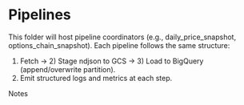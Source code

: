 # Pipelines

This folder will host pipeline coordinators (e.g., daily_price_snapshot, options_chain_snapshot).
Each pipeline follows the same structure:
1) Fetch -> 2) Stage ndjson to GCS -> 3) Load to BigQuery (append/overwrite partition).
4) Emit structured logs and metrics at each step.

Notes
